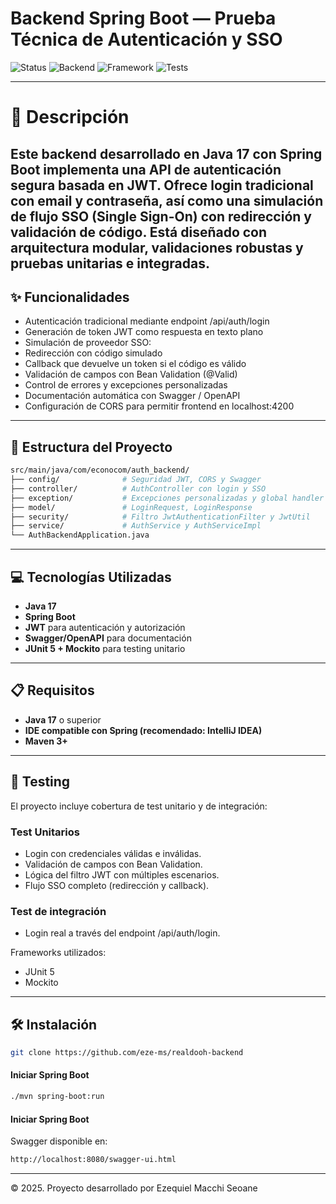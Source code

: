# Backend Spring Boot — Prueba Técnica de Autenticación y SSO

![Status](https://img.shields.io/badge/status-live-success?style=flat-square)
![Backend](https://img.shields.io/badge/backend-Java%2017-orange?style=flat-square)
![Framework](https://img.shields.io/badge/framework-Spring%20WebFlux-6db33f?style=flat-square)
![Tests](https://img.shields.io/badge/tests-JUnit%205-blue?style=flat-square)

---

# 📄 Descripción
Este backend desarrollado en Java 17 con Spring Boot implementa una API de autenticación segura basada en JWT. Ofrece login tradicional con email y contraseña, así como una simulación de flujo SSO (Single Sign-On) con redirección y validación de código. Está diseñado con arquitectura modular, validaciones robustas y pruebas unitarias e integradas.
---

## ✨ Funcionalidades
- Autenticación tradicional mediante endpoint /api/auth/login
- Generación de token JWT como respuesta en texto plano
- Simulación de proveedor SSO:
- Redirección con código simulado
- Callback que devuelve un token si el código es válido
- Validación de campos con Bean Validation (@Valid)
- Control de errores y excepciones personalizadas
- Documentación automática con Swagger / OpenAPI
- Configuración de CORS para permitir frontend en localhost:4200

---

## 🧱 Estructura del Proyecto
```bash
src/main/java/com/econocom/auth_backend/
├── config/              # Seguridad JWT, CORS y Swagger
├── controller/          # AuthController con login y SSO
├── exception/           # Excepciones personalizadas y global handler
├── model/               # LoginRequest, LoginResponse
├── security/            # Filtro JwtAuthenticationFilter y JwtUtil
├── service/             # AuthService y AuthServiceImpl
└── AuthBackendApplication.java
```
---

## 💻 Tecnologías Utilizadas

- **Java 17**
- **Spring Boot**
- **JWT** para autenticación y autorización
- **Swagger/OpenAPI** para documentación
- **JUnit 5 + Mockito** para testing unitario

---

## 📋 Requisitos

- **Java 17** o superior
- **IDE compatible con Spring (recomendado: IntelliJ IDEA)**
- **Maven 3+**

---

## 🧪 Testing
El proyecto incluye cobertura de test unitario y de integración:

### Test Unitarios

- Login con credenciales válidas e inválidas.
- Validación de campos con Bean Validation.
- Lógica del filtro JWT con múltiples escenarios.
- Flujo SSO completo (redirección y callback).

### Test de integración
- Login real a través del endpoint /api/auth/login.

Frameworks utilizados:

- JUnit 5
- Mockito
---

## 🛠️ Instalación
```bash
git clone https://github.com/eze-ms/realdooh-backend
```


#### Iniciar Spring Boot

```bash
./mvn spring-boot:run

```
#### Iniciar Spring Boot
Swagger disponible en:
```bash
http://localhost:8080/swagger-ui.html

```

---

© 2025. Proyecto desarrollado por Ezequiel Macchi Seoane